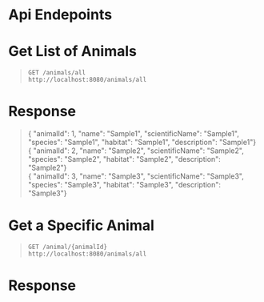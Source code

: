# Api Endepoints

# Get List of Animals
> `GET /animals/all` <br>
> `http://localhost:8080/animals/all`

# Response
>{ "animalId": 1, "name": "Sample1", "scientificName": "Sample1", "species": "Sample1", "habitat": "Sample1", "description": "Sample1"} <br>
>{ "animalId": 2, "name": "Sample2", "scientificName": "Sample2", "species": "Sample2", "habitat": "Sample2", "description": "Sample2"} <br>
>{ "animalId": 3, "name": "Sample3", "scientificName": "Sample3", "species": "Sample3", "habitat": "Sample3", "description": "Sample3"} <br>

# Get a Specific Animal
> `GET /animal/{animalId}` <br>
>  `http://localhost:8080/animals/all`
# Response
